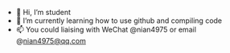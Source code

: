 - 👋 Hi, I’m student
- 🌱 I’m currently learning how to use github and compiling code
- 📫 You could liaising with WeChat @nian4975 or email @nian4975@qq.com

<!---
nian4975/nian4975 is a ✨ special ✨ repository because its `README.md` (this file) appears on your GitHub profile.
You can click the Preview link to take a look at your changes.
--->
